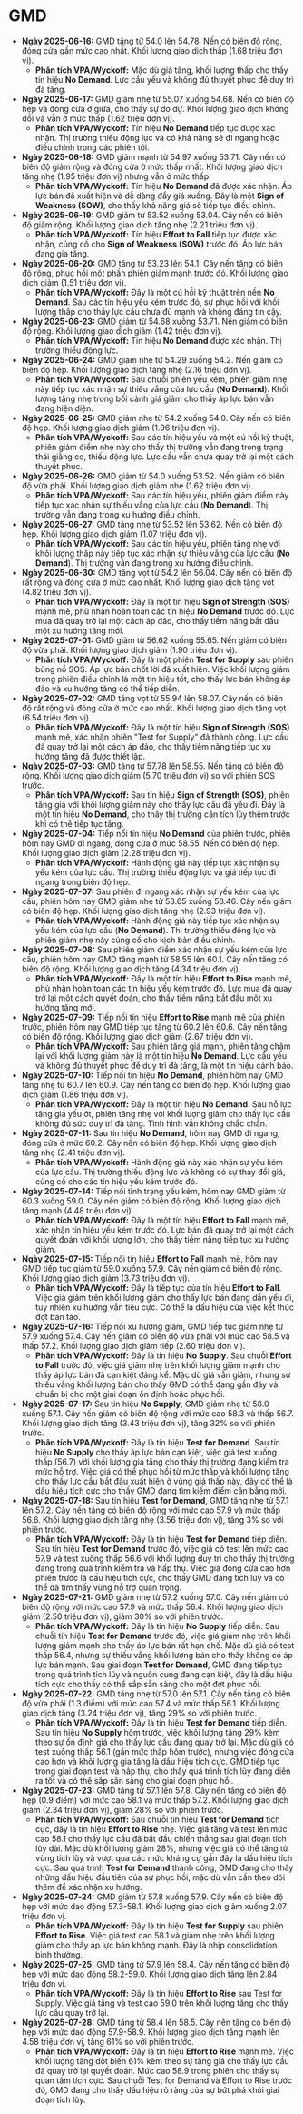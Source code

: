 # GMD

-   **Ngày 2025-06-16:** GMD tăng từ 54.0 lên 54.78. Nến có biên độ rộng, đóng cửa gần mức cao nhất. Khối lượng giao dịch thấp (1.68 triệu đơn vị).
    -   **Phân tích VPA/Wyckoff:** Mặc dù giá tăng, khối lượng thấp cho thấy tín hiệu **No Demand**. Lực cầu yếu và không đủ thuyết phục để duy trì đà tăng.
-   **Ngày 2025-06-17:** GMD giảm nhẹ từ 55.07 xuống 54.68. Nến có biên độ hẹp và đóng cửa ở giữa, cho thấy sự do dự. Khối lượng giao dịch không đổi và vẫn ở mức thấp (1.62 triệu đơn vị).
    -   **Phân tích VPA/Wyckoff:** Tín hiệu **No Demand** tiếp tục được xác nhận. Thị trường thiếu động lực và có khả năng sẽ đi ngang hoặc điều chỉnh trong các phiên tới.
-   **Ngày 2025-06-18:** GMD giảm mạnh từ 54.97 xuống 53.71. Cây nến có biên độ giảm rộng và đóng cửa ở mức thấp nhất. Khối lượng giao dịch tăng nhẹ (1.95 triệu đơn vị) nhưng vẫn ở mức thấp.
    -   **Phân tích VPA/Wyckoff:** Tín hiệu **No Demand** đã được xác nhận. Áp lực bán đã xuất hiện và dễ dàng đẩy giá xuống. Đây là một **Sign of Weakness (SOW)**, cho thấy khả năng giá sẽ tiếp tục điều chỉnh.
- **Ngày 2025-06-19:** GMD giảm từ 53.52 xuống 53.04. Cây nến có biên độ giảm rộng. Khối lượng giao dịch tăng nhẹ (2.21 triệu đơn vị).
    - **Phân tích VPA/Wyckoff:** Tín hiệu **Effort to Fall** tiếp tục được xác nhận, củng cố cho **Sign of Weakness (SOW)** trước đó. Áp lực bán đang gia tăng.
- **Ngày 2025-06-20:** GMD tăng từ 53.23 lên 54.1. Cây nến tăng có biên độ rộng, phục hồi một phần phiên giảm mạnh trước đó. Khối lượng giao dịch giảm (1.51 triệu đơn vị).
    - **Phân tích VPA/Wyckoff:** Đây là một cú hồi kỹ thuật trên nền **No Demand**. Sau các tín hiệu yếu kém trước đó, sự phục hồi với khối lượng thấp cho thấy lực cầu chưa đủ mạnh và không đáng tin cậy.
- **Ngày 2025-06-23:** GMD giảm từ 54.68 xuống 53.71. Nến giảm có biên độ rộng. Khối lượng giao dịch giảm (1.42 triệu đơn vị).
    - **Phân tích VPA/Wyckoff:** Tín hiệu **No Demand** được xác nhận. Thị trường thiếu động lực.
- **Ngày 2025-06-24:** GMD giảm nhẹ từ 54.29 xuống 54.2. Nến giảm có biên độ hẹp. Khối lượng giao dịch tăng nhẹ (2.16 triệu đơn vị).
    - **Phân tích VPA/Wyckoff:** Sau chuỗi phiên yếu kém, phiên giảm nhẹ này tiếp tục xác nhận sự thiếu vắng của lực cầu (**No Demand**). Khối lượng tăng nhẹ trong bối cảnh giá giảm cho thấy áp lực bán vẫn đang hiện diện.
- **Ngày 2025-06-25:** GMD giảm nhẹ từ 54.2 xuống 54.0. Cây nến có biên độ hẹp. Khối lượng giao dịch giảm (1.96 triệu đơn vị).
    - **Phân tích VPA/Wyckoff:** Sau các tín hiệu yếu và một cú hồi kỹ thuật, phiên giảm điểm nhẹ này cho thấy thị trường vẫn đang trong trạng thái giằng co, thiếu động lực. Lực cầu vẫn chưa quay trở lại một cách thuyết phục.
- **Ngày 2025-06-26:** GMD giảm từ 54.0 xuống 53.52. Nến giảm có biên độ vừa phải. Khối lượng giao dịch giảm nhẹ (1.62 triệu đơn vị).
    - **Phân tích VPA/Wyckoff:** Sau các tín hiệu yếu, phiên giảm điểm này tiếp tục xác nhận sự thiếu vắng của lực cầu (**No Demand**). Thị trường vẫn đang trong xu hướng điều chỉnh.
- **Ngày 2025-06-27:** GMD tăng nhẹ từ 53.52 lên 53.62. Nến có biên độ hẹp. Khối lượng giao dịch giảm (1.07 triệu đơn vị).
    - **Phân tích VPA/Wyckoff:** Sau các tín hiệu yếu, phiên tăng nhẹ với khối lượng thấp này tiếp tục xác nhận sự thiếu vắng của lực cầu (**No Demand**). Thị trường vẫn đang trong xu hướng điều chỉnh.
- **Ngày 2025-06-30:** GMD tăng vọt từ 54.2 lên 56.04. Cây nến có biên độ rất rộng và đóng cửa ở mức cao nhất. Khối lượng giao dịch tăng vọt (4.82 triệu đơn vị).
    - **Phân tích VPA/Wyckoff:** Đây là một tín hiệu **Sign of Strength (SOS)** mạnh mẽ, phủ nhận hoàn toàn các tín hiệu **No Demand** trước đó. Lực mua đã quay trở lại một cách áp đảo, cho thấy tiềm năng bắt đầu một xu hướng tăng mới.
- **Ngày 2025-07-01:** GMD giảm từ 56.62 xuống 55.65. Nến giảm có biên độ vừa phải. Khối lượng giao dịch giảm (1.90 triệu đơn vị).
    - **Phân tích VPA/Wyckoff:** Đây là một phiên **Test for Supply** sau phiên bùng nổ SOS. Áp lực bán chốt lời đã xuất hiện. Việc khối lượng giảm trong phiên điều chỉnh là một tín hiệu tốt, cho thấy lực bán không áp đảo và xu hướng tăng có thể tiếp diễn.
- **Ngày 2025-07-02:** GMD tăng vọt từ 55.94 lên 58.07. Cây nến có biên độ rất rộng và đóng cửa ở mức cao nhất. Khối lượng giao dịch tăng vọt (6.54 triệu đơn vị).
    - **Phân tích VPA/Wyckoff:** Đây là một tín hiệu **Sign of Strength (SOS)** mạnh mẽ, xác nhận phiên "Test for Supply" đã thành công. Lực cầu đã quay trở lại một cách áp đảo, cho thấy tiềm năng tiếp tục xu hướng tăng đã được thiết lập.
- **Ngày 2025-07-03:** GMD tăng từ 57.78 lên 58.55. Nến tăng có biên độ rộng. Khối lượng giao dịch giảm (5.70 triệu đơn vị) so với phiên SOS trước.
    - **Phân tích VPA/Wyckoff:** Sau tín hiệu **Sign of Strength (SOS)**, phiên tăng giá với khối lượng giảm này cho thấy lực cầu đã yếu đi. Đây là một tín hiệu **No Demand**, cho thấy thị trường cần tích lũy thêm trước khi có thể tiếp tục tăng.
- **Ngày 2025-07-04:** Tiếp nối tín hiệu **No Demand** của phiên trước, phiên hôm nay GMD đi ngang, đóng cửa ở mức 58.55. Nến có biên độ hẹp. Khối lượng giao dịch giảm (2.28 triệu đơn vị).
    - **Phân tích VPA/Wyckoff:** Hành động giá này tiếp tục xác nhận sự yếu kém của lực cầu. Thị trường thiếu động lực và giá tiếp tục đi ngang trong biên độ hẹp.
- **Ngày 2025-07-07:** Sau phiên đi ngang xác nhận sự yếu kém của lực cầu, phiên hôm nay GMD giảm nhẹ từ 58.65 xuống 58.46. Cây nến giảm có biên độ hẹp. Khối lượng giao dịch tăng nhẹ (2.93 triệu đơn vị).
    - **Phân tích VPA/Wyckoff:** Hành động giá này tiếp tục xác nhận sự yếu kém của lực cầu (**No Demand**). Thị trường thiếu động lực và phiên giảm nhẹ này củng cố cho kịch bản điều chỉnh.
- **Ngày 2025-07-08:** Sau phiên giảm điểm xác nhận sự yếu kém của lực cầu, phiên hôm nay GMD tăng mạnh từ 58.55 lên 60.1. Cây nến tăng có biên độ rộng. Khối lượng giao dịch tăng (4.34 triệu đơn vị).
    - **Phân tích VPA/Wyckoff:** Đây là một tín hiệu **Effort to Rise** mạnh mẽ, phủ nhận hoàn toàn các tín hiệu yếu kém trước đó. Lực mua đã quay trở lại một cách quyết đoán, cho thấy tiềm năng bắt đầu một xu hướng tăng mới.
- **Ngày 2025-07-09:** Tiếp nối tín hiệu **Effort to Rise** mạnh mẽ của phiên trước, phiên hôm nay GMD tiếp tục tăng từ 60.2 lên 60.6. Cây nến tăng có biên độ rộng. Khối lượng giao dịch giảm (2.67 triệu đơn vị).
    - **Phân tích VPA/Wyckoff:** Sau phiên tăng giá mạnh, phiên tăng chậm lại với khối lượng giảm này là một tín hiệu **No Demand**. Lực cầu yếu và không đủ thuyết phục để duy trì đà tăng, là một tín hiệu cảnh báo.
- **Ngày 2025-07-10:** Tiếp nối tín hiệu **No Demand**, phiên hôm nay GMD tăng nhẹ từ 60.7 lên 60.9. Cây nến tăng có biên độ hẹp. Khối lượng giao dịch giảm (1.86 triệu đơn vị).
    - **Phân tích VPA/Wyckoff:** Đây là một tín hiệu **No Demand**. Sau nỗ lực tăng giá yếu ớt, phiên tăng nhẹ với khối lượng giảm cho thấy lực cầu không đủ sức duy trì đà tăng. Tình hình vẫn không chắc chắn.
- **Ngày 2025-07-11:** Sau tín hiệu **No Demand**, hôm nay GMD đi ngang, đóng cửa ở mức 60.2. Cây nến có biên độ hẹp. Khối lượng giao dịch tăng nhẹ (2.41 triệu đơn vị).
    - **Phân tích VPA/Wyckoff:** Hành động giá này xác nhận sự yếu kém của lực cầu. Thị trường thiếu động lực và không có sự thay đổi giá, củng cố cho các tín hiệu yếu kém trước đó.
- **Ngày 2025-07-14:** Tiếp nối tình trạng yếu kém, hôm nay GMD giảm từ 60.3 xuống 59.0. Cây nến giảm có biên độ rộng. Khối lượng giao dịch tăng mạnh (4.48 triệu đơn vị).
    - **Phân tích VPA/Wyckoff:** Đây là một tín hiệu **Effort to Fall** mạnh mẽ, xác nhận tín hiệu yếu kém trước đó. Lực bán đã quay trở lại một cách quyết đoán với khối lượng lớn, cho thấy tiềm năng tiếp tục xu hướng giảm.
- **Ngày 2025-07-15:** Tiếp nối tín hiệu **Effort to Fall** mạnh mẽ, hôm nay GMD tiếp tục giảm từ 59.0 xuống 57.9. Cây nến giảm có biên độ rộng. Khối lượng giao dịch giảm (3.73 triệu đơn vị).
    - **Phân tích VPA/Wyckoff:** Đây là tiếp tục của tín hiệu **Effort to Fall**. Việc giá giảm trên khối lượng giảm cho thấy lực bán đang dần yếu đi, tuy nhiên xu hướng vẫn tiêu cực. Có thể là dấu hiệu của việc kết thúc đợt bán táo.
- **Ngày 2025-07-16:** Tiếp nối xu hướng giảm, GMD tiếp tục giảm nhẹ từ 57.9 xuống 57.4. Cây nến giảm có biên độ vừa phải với mức cao 58.5 và thấp 57.2. Khối lượng giao dịch giảm tiếp (2.60 triệu đơn vị).
    - **Phân tích VPA/Wyckoff:** Đây là tín hiệu **No Supply**. Sau chuỗi **Effort to Fall** trước đó, việc giá giảm nhẹ trên khối lượng giảm mạnh cho thấy áp lực bán đã cạn kiệt đáng kể. Mặc dù giá vẫn giảm, nhưng sự thiếu vắng khối lượng bán cho thấy GMD có thể đang gần đáy và chuẩn bị cho một giai đoạn ổn định hoặc phục hồi.
- **Ngày 2025-07-17:** Sau tín hiệu **No Supply**, GMD giảm nhẹ từ 58.0 xuống 57.1. Cây nến giảm có biên độ rộng với mức cao 58.3 và thấp 56.7. Khối lượng giao dịch tăng (3.43 triệu đơn vị), tăng 32% so với phiên trước.
    - **Phân tích VPA/Wyckoff:** Đây là tín hiệu **Test for Demand**. Sau tín hiệu **No Supply** cho thấy áp lực bán cạn kiệt, việc giá test xuống thấp (56.7) với khối lượng gia tăng cho thấy thị trường đang kiểm tra mức hỗ trợ. Việc giá có thể phục hồi từ mức thấp và khối lượng tăng cho thấy lực cầu bắt đầu xuất hiện ở vùng giá thấp này, đây có thể là dấu hiệu tích cực cho thấy GMD đang tìm kiếm điểm cân bằng mới.
- **Ngày 2025-07-18:** Sau tín hiệu **Test for Demand**, GMD tăng nhẹ từ 57.1 lên 57.2. Cây nến tăng có biên độ rộng với mức cao 57.9 và mức thấp 56.6. Khối lượng giao dịch tăng nhẹ (3.56 triệu đơn vị), tăng 3% so với phiên trước.
    - **Phân tích VPA/Wyckoff:** Đây là tín hiệu **Test for Demand** tiếp diễn. Sau tín hiệu **Test for Demand** trước đó, việc giá có test lên mức cao 57.9 và test xuống thấp 56.6 với khối lượng duy trì cho thấy thị trường đang trong quá trình kiểm tra và hấp thụ. Việc giá đóng cửa cao hơn phiên trước là dấu hiệu tích cực, cho thấy GMD đang tích lũy và có thể đã tìm thấy vùng hỗ trợ quan trọng.
- **Ngày 2025-07-21:** GMD giảm nhẹ từ 57.2 xuống 57.0. Cây nến giảm có biên độ rộng với mức cao 57.9 và mức thấp 56.4. Khối lượng giao dịch giảm (2.50 triệu đơn vị), giảm 30% so với phiên trước.
    - **Phân tích VPA/Wyckoff:** Đây là tín hiệu **No Supply** tiếp diễn. Sau chuỗi tín hiệu **Test for Demand** trước đó, việc giá giảm nhẹ trên khối lượng giảm mạnh cho thấy áp lực bán rất hạn chế. Mặc dù giá có test thấp 56.4, nhưng sự thiếu vắng khối lượng bán cho thấy không có áp lực bán mạnh. Sau giai đoạn **Test for Demand**, GMD đang tiếp tục trong quá trình tích lũy và nguồn cung đang cạn kiệt, đây là dấu hiệu tích cực cho thấy có thể sắp sẵn sàng cho một đợt phục hồi.
- **Ngày 2025-07-22:** GMD tăng nhẹ từ 57.0 lên 57.1. Cây nến tăng có biên độ vừa phải (1.3 điểm) với mức cao 57.4 và mức thấp 56.1. Khối lượng giao dịch tăng (3.24 triệu đơn vị), tăng 29% so với phiên trước.
    - **Phân tích VPA/Wyckoff:** Đây là tín hiệu **Test for Demand** tiếp diễn. Sau tín hiệu **No Supply** hôm trước, việc khối lượng tăng 29% kèm theo sự ổn định giá cho thấy lực cầu đang quay trở lại. Mặc dù giá có test xuống thấp 56.1 (gần mức thấp hôm trước), nhưng việc đóng cửa cao hơn và khối lượng gia tăng là dấu hiệu tích cực. GMD tiếp tục trong giai đoạn test và hấp thụ, cho thấy quá trình tích lũy đang diễn ra tốt và có thể sắp sẵn sàng cho giai đoạn phục hồi.
- **Ngày 2025-07-23:** GMD tăng từ 57.1 lên 57.8. Cây nến tăng có biên độ hẹp (0.9 điểm) với mức cao 58.1 và mức thấp 57.2. Khối lượng giao dịch giảm (2.34 triệu đơn vị), giảm 28% so với phiên trước.
    - **Phân tích VPA/Wyckoff:** Sau chuỗi tín hiệu **Test for Demand** tích cực, đây là tín hiệu **Effort to Rise** nhẹ. Việc giá tăng và test lên mức cao 58.1 cho thấy lực cầu đã bắt đầu chiến thắng sau giai đoạn tích lũy dài. Mặc dù khối lượng giảm 28%, nhưng việc giá có thể tăng từ vùng tích lũy và vượt qua các mức kháng cự gần đây là dấu hiệu tích cực. Sau quá trình **Test for Demand** thành công, GMD đang cho thấy những dấu hiệu đầu tiên của sự phục hồi, mặc dù vẫn cần theo dõi thêm để xác nhận xu hướng.
- **Ngày 2025-07-24:** GMD giảm từ 57.8 xuống 57.9. Cây nến có biên độ hẹp với mức dao động 57.3-58.1. Khối lượng giao dịch giảm xuống 2.07 triệu đơn vị.
    - **Phân tích VPA/Wyckoff:** Đây là tín hiệu **Test for Supply** sau phiên **Effort to Rise**. Việc giá test cao 58.1 và giảm nhẹ trên khối lượng giảm cho thấy áp lực bán không mạnh. Đây là nhịp consolidation bình thường.
- **Ngày 2025-07-25:** GMD tăng từ 57.9 lên 58.4. Cây nến tăng có biên độ hẹp với mức dao động 58.2-59.0. Khối lượng giao dịch tăng lên 2.84 triệu đơn vị.
    - **Phân tích VPA/Wyckoff:** Đây là tín hiệu **Effort to Rise** sau Test for Supply. Việc giá tăng và test cao 59.0 trên khối lượng tăng cho thấy lực cầu quay trở lại.
- **Ngày 2025-07-28:** GMD tăng từ 58.4 lên 58.5. Cây nến tăng có biên độ hẹp với mức dao động 57.9-58.9. Khối lượng giao dịch tăng mạnh lên 4.58 triệu đơn vị, tăng 61% so với phiên trước.
    - **Phân tích VPA/Wyckoff:** Đây là tín hiệu **Effort to Rise** mạnh mẽ. Việc khối lượng tăng đột biến 61% kèm theo sự tăng giá cho thấy lực cầu đã quay trở lại quyết đoán. Mức cao 58.9 trong phiên cho thấy sự quan tâm tích cực. Sau chuỗi Test for Demand và Effort to Rise trước đó, GMD đang cho thấy dấu hiệu rõ ràng của sự bứt phá khỏi giai đoạn tích lũy.


